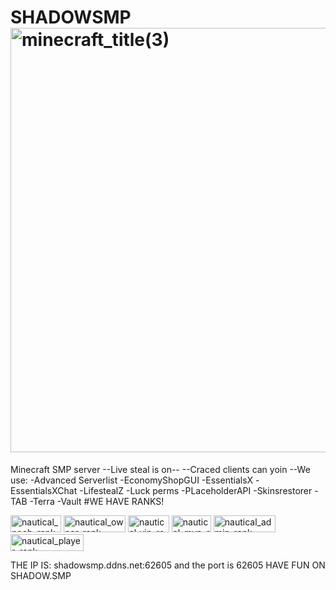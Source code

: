 # SHADOWSMP<img width="679" height="679" alt="minecraft_title(3)" src="https://github.com/user-attachments/assets/e0f90295-0d51-4236-acb1-7fcf96b251d4" />

Minecraft SMP server
--Live steal is on-- 
--Craced clients can yoin
--We use:
-Advanced Serverlist 
-EconomyShopGUI
-EssentialsX
-EssentialsXChat
-LifestealZ
-Luck perms
-PLaceholderAPI
-Skinsrestorer
-TAB
-Terra
-Vault
#WE HAVE RANKS!

<img width="81" height="27" alt="nautical_noob_rank" src="https://github.com/user-attachments/assets/dc6ca65a-3d09-48ff-b9be-1dc7a3e9f912" />

<img width="99" height="27" alt="nautical_owner_rank" src="https://github.com/user-attachments/assets/904642aa-3ae9-4196-a88f-7c22f84eb498" />

<img width="66" height="27" alt="nautical_vip_rank" src="https://github.com/user-attachments/assets/d58c2d77-5ab7-498d-87cb-a8c0a1c65eb1" />

<img width="63" height="27" alt="nautical_mvp_rank" src="https://github.com/user-attachments/assets/28456e8e-b0c9-4b78-a5f6-4105f5a276e3" />

<img width="99" height="27" alt="nautical_admin_rank" src="https://github.com/user-attachments/assets/ea0667d6-d960-41d5-8e13-b7a5c85a46cd" />

<img width="117" height="27" alt="nautical_player_rank" src="https://github.com/user-attachments/assets/e29965cd-3db2-4943-8be3-c795b2382a06" />

THE IP IS: shadowsmp.ddns.net:62605 and the port is 62605 HAVE FUN ON SHADOW.SMP
